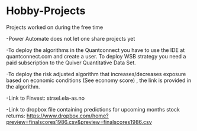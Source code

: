# Hobby-Projects
Projects worked on during the free time

-Power Automate does not let one share projects yet

-To deploy the algorithms in the Quantconnect you have to use the IDE at quantconnect.com and create a user. To deploy WSB strategy you need a paid subscription to 
the Quiver Quantitative Data Set.

-To deploy the risk adjusted algorithm that increases/decreases exposure based on economic conditions (See economy score) , the link is provided in the algorithm.

-Link to Finvest: strsel.ela-as.no

-Link to dropbox file containing predictions for upcoming months stock returns: https://www.dropbox.com/home?preview=finalscores1986.csv&preview=finalscores1986.csv
